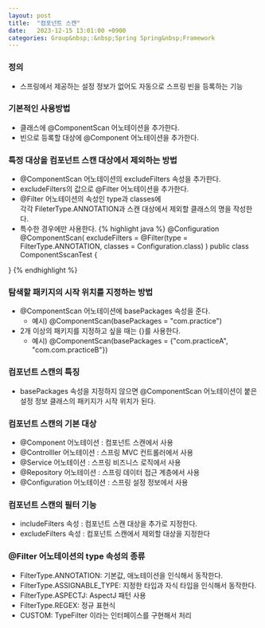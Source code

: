 ```yaml
---
layout: post
title:  "컴포넌트 스캔"
date:   2023-12-15 13:01:00 +0900
categories: Group&nbsp;:&nbsp;Spring Spring&nbsp;Framework
---
```


### 정의

- 스프링에서 제공하는 설정 정보가 없어도 자동으로 스프링 빈을 등록하는 기능

### 기본적인 사용방법

- 클래스에 @ComponentScan 어노테이션을 추가한다.
- 빈으로 등록할 대상에 @Component 어노테이션을 추가한다.

### 특정 대상을 컴포넌트 스캔 대상에서 제외하는 방법

- @ComponentScan 어노테이션의 excludeFilters 속성을 추가한다.
- excludeFilters의 값으로 @Filter 어노테이션을 추가한다.
- @Filter 어노테이션의 속성인 type과 classes에  
각각 FileterType.ANNOTATION과 스캔 대상에서 제외할 클래스의 명을 작성한다.
- 특수한 경우에만 사용한다.
{% highlight java %}
@Configuration
@ComponentScan(
    excludeFilters = @Filter(type = FilterType.ANNOTATION, classes = Configuration.class)
)
public class ComponentSscanTest {

}
{% endhighlight %}

### 탐색할 패키지의 시작 위치를 지정하는 방법

- @ComponentScan 어노테이션에 basePackages 속성을 준다.
    - 예시) @ComponentScan(basePackages = "com.practice")
- 2개 이상의 패키지를 지정하고 싶을 때는 {}를 사용한다.
    - 예시) @ComponentScan(basePackages = {"com.practiceA", "com.com.practiceB"})

### 컴포넌트 스캔의 특징
- basePackages 속성을 지정하지 않으면 @ComponentScan 어노테이션이 붙은 설정 정보 클래스의 패키지가 시작 위치가 된다.


### 컴포넌트 스캔의 기본 대상

- @Component 어노테이션 : 컴포넌트 스캔에서 사용
- @Controlller 어노테이션 : 스프링 MVC 컨트롤러에서 사용
- @Service 어노테이션 : 스프링 비즈니스 로직에서 사용
- @Repository 어노테이션 : 스프링 데이터 접근 계층에서 사용
- @Configuration 어노테이션 : 스프링 설정 정보에서 사용


### 컴포넌트 스캔의 필터 기능

- includeFilters 속성 : 컴포넌트 스캔 대상을 추가로 지정한다.
- excludeFilters 속성 : 컴포넌트 스캔에서 제외할 대상을 지정한다

### @Filter 어노테이션의 type 속성의 종류

- FilterType.ANNOTATION: 기본값, 애노테이션을 인식해서 동작한다.
- FilterType.ASSIGNABLE_TYPE: 지정한 타입과 자식 타입을 인식해서 동작한다.
- FilterType.ASPECTJ: AspectJ 패턴 사용
- FilterType.REGEX: 정규 표현식
- CUSTOM: TypeFilter 이라는 인터페이스를 구현해서 처리